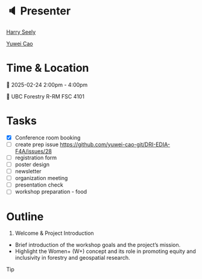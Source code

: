 # :speaker: Presenter

[Harry Seely](https://github.com/harryseely)

[Yuwei Cao](https://github.com/yuwei-cao-git)

# Time & Location

:calendar: 2025-02-24 2:00pm - 4:00pm

:round_pushpin: UBC Forestry R-RM FSC 4101

# Tasks
- [x] Conference room booking
- [ ] create prep issue https://github.com/yuwei-cao-git/DRI-EDIA-F4A/issues/28
- [ ] registration form
- [ ] poster design
- [ ] newsletter
- [ ] organization meeting 
- [ ] presentation check
- [ ] workshop preparation - food

# Outline
1. Welcome & Project Introduction
  - Brief introduction of the workshop goals and the project’s mission.
  - Highlight the Women+ (W+) concept and its role in promoting equity and inclusivity in forestry and geospatial research.

> [!TIP]
> 
